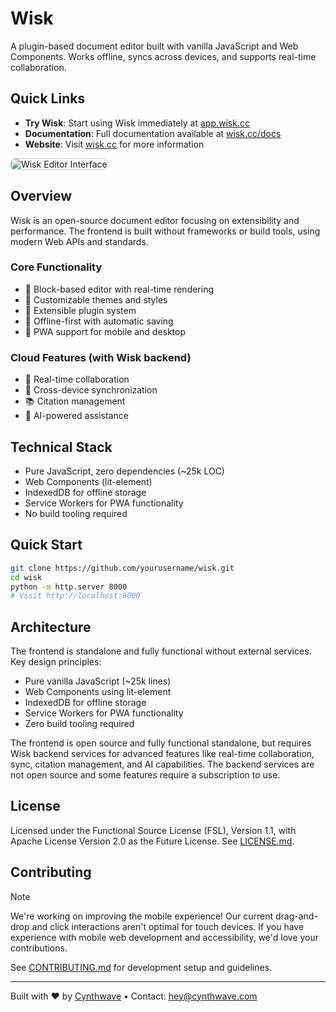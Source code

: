 # Wisk

A plugin-based document editor built with vanilla JavaScript and Web Components. Works offline, syncs across devices, and supports real-time collaboration.

## Quick Links
- **Try Wisk**: Start using Wisk immediately at [app.wisk.cc](https://app.wisk.cc)
- **Documentation**: Full documentation available at [wisk.cc/docs](https://wisk.cc/docs)
- **Website**: Visit [wisk.cc](https://wisk.cc) for more information

<img src="https://wisk.cc/a7/forget/report.png" alt="Wisk Editor Interface" style="border: 1px solid #ccc; border-radius: 7px;">

## Overview

Wisk is an open-source document editor focusing on extensibility and performance. The frontend is built without frameworks or build tools, using modern Web APIs and standards.

### Core Functionality
- 📝 Block-based editor with real-time rendering
- 🎨 Customizable themes and styles
- 🔌 Extensible plugin system
- 💾 Offline-first with automatic saving
- 📱 PWA support for mobile and desktop

### Cloud Features (with Wisk backend)
- 🤝 Real-time collaboration
- 🔄 Cross-device synchronization
- 📚 Citation management
- 🤖 AI-powered assistance

## Technical Stack

- Pure JavaScript, zero dependencies (~25k LOC)
- Web Components (lit-element)
- IndexedDB for offline storage
- Service Workers for PWA functionality
- No build tooling required

## Quick Start

```bash
git clone https://github.com/yourusername/wisk.git
cd wisk
python -m http.server 8000
# Visit http://localhost:8000
```

## Architecture

The frontend is standalone and fully functional without external services. Key design principles:
- Pure vanilla JavaScript (~25k lines)
- Web Components using lit-element
- IndexedDB for offline storage
- Service Workers for PWA functionality
- Zero build tooling required

The frontend is open source and fully functional standalone, but requires Wisk backend services for advanced features like real-time collaboration, sync, citation management, and AI capabilities. The backend services are not open source and some features require a subscription to use.

## License

Licensed under the Functional Source License (FSL), Version 1.1, with Apache License Version 2.0 as the Future License. See [LICENSE.md](LICENSE.md).

## Contributing

> [!NOTE]
> We're working on improving the mobile experience! Our current drag-and-drop and click interactions aren't optimal for touch devices. If you have experience with mobile web development and accessibility, we'd love your contributions.

See [CONTRIBUTING.md](CONTRIBUTING.md) for development setup and guidelines.

---
Built with ❤️ by [Cynthwave](https://cynthwave.com) • Contact: hey@cynthwave.com
